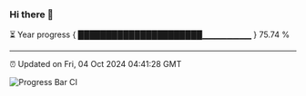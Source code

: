 ### Hi there 👋

⏳ Year progress { ██████████████████████▁▁▁▁▁▁▁▁ } 75.74 %

---

⏰ Updated on Fri, 04 Oct 2024 04:41:28 GMT

![Progress Bar CI](https://github.com/IshwaranRudhara/GIT-ACTION/workflows/Progress%20Bar%20CI/badge.svg)
